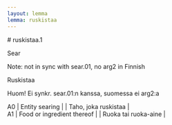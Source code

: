 ```yaml
---
layout: lemma
lemma: ruskistaa
---
```


<div class="sense">
# <span class="sensename">ruskistaa.1</span>

<span class="description">Sear</span>

Note: not in sync with sear.01, no arg2 in Finnish

<span class="description">Ruskistaa</span>

Huom! Ei synkr. sear.01:n kanssa, suomessa ei arg2:a

A0 | Entity searing |   | Taho, joka ruskistaa |  
A1 | Food or ingredient thereof |   | Ruoka tai ruoka-aine |  

</div>

